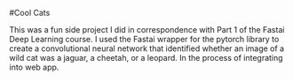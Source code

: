 #Cool Cats

This was a fun side project I did in correspondence with Part 1 of the Fastai Deep Learning course. 
I used the Fastai wrapper for the pytorch library to create a convolutional neural network
that identified whether an image of a wild cat was a jaguar, a cheetah, or a leopard. 
In the process of integrating into web app. 
